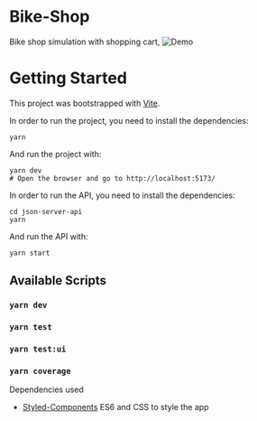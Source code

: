 # Bike-Shop

Bike shop simulation with shopping cart,
![Demo](https://raw.githubusercontent.com/GalindoSVQ/bike-shop/3f6e325b6d6c5d85159609c3a041a676a71423f0/src/assets/images/demo.gif)

# Getting Started

This project was bootstrapped with [Vite](https://vitejs.dev/).

In order to run the project, you need to install the dependencies:

    yarn

And run the project with:

    yarn dev
    # Open the browser and go to http://localhost:5173/

In order to run the API, you need to install the dependencies:

    cd json-server-api
    yarn

And run the API with:

    yarn start

## Available Scripts

### `yarn dev`

### `yarn test`

### `yarn test:ui`

### `yarn coverage`

Dependencies used

- [Styled-Components](https://github.com/styled-components/styled-components) ES6 and CSS to style the app
